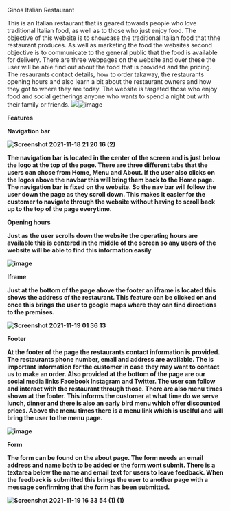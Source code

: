 Ginos Italian Restaurant

This is an Italian restaurant that is geared towards people who love traditional Italian food, as well as to those who just enjoy food. The objective of this website is to showcase the traditional Italian food that thhe restaurant produces. As well as marketing the food the websites second objective is to communicate to the general public that the food is available for delivery. There are three webpages on the website and over these the user will be able find out about the food that is provided and the pricing. The resaurants contact details, how to order takaway, the restaurants opening hours and also learn a bit about the restaurant owners and how they got to where they are today. The website is targeted those who enjoy food and social getherings anyone who wants to spend a night out with their family or friends. 
<img src="blob:chrome-untrusted://media-app/f3b792de-3f71-4eb3-9a3d-12a97229b8e9">![image](https://user-images.githubusercontent.com/91072896/142471353-316ca7b8-dccb-4e0d-a3ca-8ec6457ddbeb.png)

<strong>Features<strong>

Navigation bar 
    
![Screenshot 2021-11-18 21 20 16 (2)](https://user-images.githubusercontent.com/91072896/142500163-9e2641f5-e9ee-4319-982f-7adc6708f6f8.png)

The navigation bar is located in the center of the screen and is just below the logo at the top of the page. There are three different tabs that the users can chose from Home, Menu and About. If the user also clicks on the logos above the navbar this will bring them back to the Home page. The navigation bar is fixed on the website. So the nav bar will follow the user down the page as they scroll down. This makes it easier for the customer to navigate through the website without having to scroll back up to the top of the page everytime.
    
Opening hours    

Just as the user scrolls down the website the operating hours are available this is centered in the middle of the screen so any users of the website will be able to find this information easily

![image](https://user-images.githubusercontent.com/91072896/142540035-bb951972-3bf1-4d93-adfd-cd107b48f29c.png)

Iframe

Just at the bottom of the page above the footer an iframe is located this shows the address of the restaurant. This feature can be clicked on and once this brings the user to google maps where they can find directions to the premises.

![Screenshot 2021-11-19 01 36 13](https://user-images.githubusercontent.com/91072896/142543062-76173656-8a87-4668-89a5-41dba32a01e3.png)

Footer

At the footer of the page the restaurants contact information is provided. The restaurants phone number, email and address are available. The is important information for the customer in case they may want to contact us to make an order. Also provided at the bottom of the page are our social media links Facebook Instagram and Twitter. The user can follow and interact with the restaurant through those. There are also menu times shown at the footer. This informs the customer at what time do we serve lunch, dinner and there is also an early bird menu which offer discounted prices. Above the menu times there is a menu link which is uselful and will bring the user to the menu page. 

![image](https://user-images.githubusercontent.com/91072896/142547261-da3a94d9-facd-485f-a272-23b773f55e8a.png)

Form

The form can be found on the about page. The form needs an email address and name both to be added or the form wont submit. There is a textarea below the name and email text for users to leave feedback. When the feedback is submitted this brings the user to another page with a message confirmimg that the form has been submitted.

![Screenshot 2021-11-19 16 33 54 (1) (1)](https://user-images.githubusercontent.com/91072896/142680739-b1c10eb0-2e6f-4730-86c2-4347ef9041fb.png)

